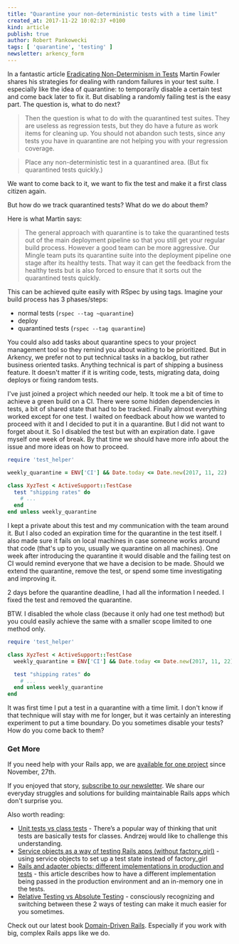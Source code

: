 ```yaml
---
title: "Quarantine your non-deterministic tests with a time limit"
created_at: 2017-11-22 10:02:37 +0100
kind: article
publish: true
author: Robert Pankowecki
tags: [ 'quarantine', 'testing' ]
newsletter: arkency_form
---
```


In a fantastic article [Eradicating Non-Determinism in Tests](https://martinfowler.com/articles/nonDeterminism.html) Martin Fowler shares his strategies for dealing with random failures in your test suite. I especially like the idea of quarantine: to temporarily disable a certain test and come back later to fix it. But disabling a randomly failing test is the easy part. The question is, what to do next?

<!-- more -->

> Then the question is what to do with the quarantined test suites. They are useless as regression tests, but they do have a future as work items for cleaning up. You should not abandon such tests, since any tests you have in quarantine are not helping you with your regression coverage.

> Place any non-deterministic test in a quarantined area. (But fix quarantined tests quickly.)

We want to come back to it, we want to fix the test and make it a first class citizen again.

But how do we track quarantined tests? What do we do about them?

Here is what Martin says:

> The general approach with quarantine is to take the quarantined tests out of the main deployment pipeline so that you still get your regular build process. However a good team can be more aggressive. Our Mingle team puts its quarantine suite into the deployment pipeline one stage after its healthy tests. That way it can get the feedback from the healthy tests but is also forced to ensure that it sorts out the quarantined tests quickly.

This can be achieved quite easily with RSpec by using tags. Imagine your build process has 3 phases/steps:

* normal tests (`rspec --tag ~quarantine`)
* deploy
* quarantined tests (`rspec --tag quarantine`)

You could also add tasks about quarantine specs to your project management tool so they remind you about waiting to be prioritized. But in Arkency, we prefer not to put technical tasks in a backlog, but rather business oriented tasks. Anything technical is part of shipping a business feature. It doesn't matter if it is writing code, tests, migrating data, doing deploys or fixing random tests.

I've just joined a project which needed our help. It took me a bit of time to achieve a green build on a CI. There were some hidden dependencies in tests, a bit of shared state that had to be tracked. Finally almost everything worked except for one test. I waited on feedback about how we wanted to proceed with it and I decided to put it in a quarantine. But I did not want to forget about it. So I disabled the test but with an expiration date. I gave myself one week of break. By that time we should have more info about the issue and more ideas on how to proceed.

```ruby
require 'test_helper'

weekly_quarantine = ENV['CI'] && Date.today <= Date.new(2017, 11, 22)

class XyzTest < ActiveSupport::TestCase
  test "shipping rates" do
    # ...
  end
end unless weekly_quarantine
```

I kept a private about this test and my communication with the team around it. But I also coded an expiration time for the quarantine in the test itself. I also made sure it fails on local machines in case someone works around that code (that's up to you, usually we quarantine on all machines). One week after introducing the quarantine it would disable and the failing test on CI would remind everyone that we have a decision to be made. Should we extend the quarantine, remove the test, or spend some time investigating and improving it.

2 days before the quarantine deadline, I had all the information I needed. I fixed the test and removed the quarantine.

BTW. I disabled the whole class (because it only had one test method) but you could easily achieve the same with a smaller scope limited to one method only.

```ruby
require 'test_helper'

class XyzTest < ActiveSupport::TestCase
  weekly_quarantine = ENV['CI'] && Date.today <= Date.new(2017, 11, 22)

  test "shipping rates" do
    # ...
  end unless weekly_quarantine
end
```

It was first time I put a test in a quarantine with a time limit. I don't know if that technique will stay with me for longer, but it was certainly an interesting experiment to put a time boundary. Do you sometimes disable your tests? How do you come back to them?

### Get More

If you need help with your Rails app, we are [available for one project](/assets/misc/How-can-Arkency-help-you.pdf) since November, 27th.

If you enjoyed that story, [subscribe to our newsletter](http://arkency.com/newsletter). We share our everyday struggles and solutions for building maintainable Rails apps which don't surprise you.

Also worth reading:

* [Unit tests vs class tests](/2014/09/unit-tests-vs-class-tests/) - There’s a popular way of thinking that unit tests are basically tests for classes. Andrzej would like to challenge this understanding.
* [Service objects as a way of testing Rails apps (without factory_girl)](/2014/06/setup-your-tests-with-services/) - using service objects to set up a test state instead of factory_girl
* [Rails and adapter objects: different implementations in production and tests](/2016/11/rails-and-adapter-objects-different-implementations-in-production-and-tests/) - this article describes how to have a different implementation being passed in the production environment and an in-memory one in the tests.
* [Relative Testing vs Absolute Testing](/relative-testing-vs-absolute-testing/) - consciously recognizing and switching between these 2 ways of testing can make it much easier for you sometimes.

Check out our latest book [Domain-Driven Rails](/domain-driven-rails/). Especially if you work with big, complex Rails apps like we do.
